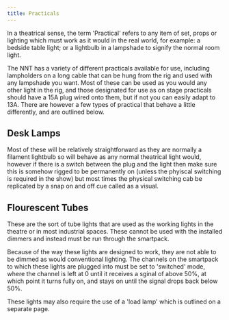 ```yaml
---
title: Practicals
---
```


In a theatrical sense, the term 'Practical' refers to any item of set, props or lighting which must work as it would in the real world, for example: a bedside table light; or a lightbulb in a lampshade to signify the normal room light.

The NNT has a variety of different practicals available for use, including lampholders on a long cable that can be hung from the rig and used with any lampshade you want. Most of these can be used as you would any other light in the rig, and those designated for use as on stage practicals should have a 15A plug wired onto them, but if not you can easily adapt to 13A. There are however a few types of practical that behave a little differently, and are outlined below.

## Desk Lamps
Most of these will be relatively straightforward as they are normally a filament lightbulb so will behave as any normal theatrical light would, however if there is a switch between the plug and the light then make sure this is somehow rigged to be permanently on (unless the phyiscal switching is required in the show) but most times the physical switching cab be replicated by a snap on and off cue called as a visual.

## Flourescent Tubes
These are the sort of tube lights that are used as the working lights in the theatre or in most industrial spaces. These cannot be used with the installed dimmers and instead must be run through the smartpack.

Because of the way these lights are designed to work, they are not able to be dimmed as would conventional lighting. The channels on the smartpack to which these lights are plugged into must be set to 'switched' mode, where the channel is left at 0 until it receives a sginal of above 50%, at which point it turns fully on, and stays on until the signal drops back below 50%.

These lights may also require the use of a 'load lamp' which is outlined on a separate page.